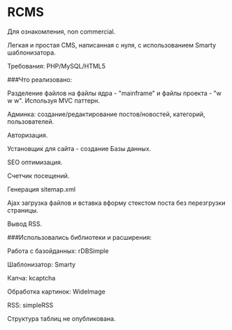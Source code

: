 # RCMS
Для ознакомления, non commercial.

Легкая и простая CMS, написанная с нуля, с использованием Smarty шаблонизатора.

Требования: PHP/MySQL/HTML5

###Что реализовано:

Разделение файлов на файлы ядра - "mainframe" и файлы проекта - "w w w". Используя MVC паттерн.

Админка: создание/редактирование постов/новостей, категорий, пользователей.

Авторизация.

Установщик для сайта - создание Базы данных.

SEO оптимизация.

Счетчик посещений.

Генерация sitemap.xml

Ajax загрузка файлов и вставка вформу стекстом поста без перезгрузки страницы.

Вывод RSS.



###Использовались библиотеки и расширения:

Работа с базойданных: rDBSimple

Шаблонизатор: Smarty

Капча: kcaptcha

Обработка картинок: WideImage

RSS: simpleRSS

Структура таблиц не опубликована.
